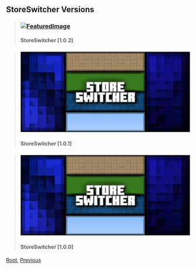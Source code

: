 
## StoreSwitcher Versions
> ### [![FeaturedImage](./102/upload/store-switcher_1.png)](./102)
> #### StoreSwitcher [1.0.2]

> ### [![FeaturedImage](./101/upload/store-switcher_1.png)](./101)
> #### StoreSwitcher [1.0.1]

> ### [![FeaturedImage](./100/upload/store-switcher_1.png)](./100)
> #### StoreSwitcher [1.0.0]

[Root](/), [Previous](./)

